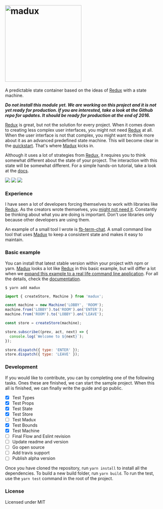 
# <a href="http://imgur.com/lrRjfK7"><img src="http://i.imgur.com/lrRjfK7.png?1" title="madux" width="250" /></a>

A predictable state container based on the ideas of [Redux](https://github.com/reactjs/redux) with a state machine.

***Do not install this module yet. We are working on this project and it is not yet ready for production. If you are interested, take a look at the Github repo for updates. It should be ready for production at the end of 2016.***

[Redux](https://github.com/reactjs/redux) is great, but not the solution for every project. When it comes down to creating less complex user interfaces, you might not need [Redux](https://github.com/reactjs/redux) at all. When the user interface is not that complex, you might want to think more about it as an advanced predefined state machine. This will become clear in the [quickstart](https://jense5.gitbooks.io/madux/content/). That's where [Madux](https://github.com/Jense5/madux) kicks in.

Although it uses a lot of strategies from [Redux](https://github.com/reactjs/redux), it requires you to think somewhat different about the state of your project. The interaction with this state will be somewhat different. For a simple hands-on tutorial, take a look at the [docs](https://jense5.gitbooks.io/madux/content/).

<img src="https://img.shields.io/badge/status-development-16a085.svg">
<img src="https://img.shields.io/badge/npm-pending-blue.svg">
<img src="https://img.shields.io/badge/build-pending-orange.svg">

### Experience

I have seen a lot of developers forcing themselves to work with libraries like [Redux](https://github.com/reactjs/redux). As the creators wrote themselves, you [might not need it](https://medium.com/@dan_abramov/you-might-not-need-redux-be46360cf367#.kdgzqq3ox). Constantly be thinking about what you are doing is important. Don't use libraries only because other developers are using them.

An example of a small tool I wrote is [fb-term-chat](https://github.com/Jense5/fb-term-chat.git). A small command line tool that uses [Madux](https://github.com/Jense5/madux) to keep a consistent state and makes it easy to maintain.

### Basic example

You can install that latest stable version within your project with npm or yarn. [Madux](https://github.com/Jense5/madux) looks a lot like [Redux](https://github.com/reactjs/redux) in this basic example, but will differ a lot when we [expand this example to a real life command line application](https://github.com/Jense5/fb-term-chat.git). For all the details, check the [documentation](https://jense5.gitbooks.io/madux/content/).

```
$ yarn add madux
```

```js
import { createStore, Machine } from 'madux';

const machine = new Machine('LOBBY', 'ROOM');
machine.from('LOBBY').to('ROOM').on('ENTER');
machine.from('ROOM').to('LOBBY').on('LEAVE');

const store = createStore(machine);

store.subscribe((prev, act, next) => {
  console.log(`Welcome to ${next}`);
});

store.dispatch({ type: 'ENTER' });
store.dispatch({ type: 'LEAVE' });

```

### Development

If you would like to contribute, you can by completing one of the following tasks. Ones these are finished, we can start the sample project. When this all is finished, we can finally write the guide and go public.

- [x] Test Types
- [x] Test Props
- [x] Test State
- [x] Test Store
- [ ] Test Madux
- [x] Test Bounds
- [x] Test Machine
- [ ] Final Flow and Eslint revision
- [ ] Update readme and version
- [ ] Go open source
- [ ] Add travis support
- [ ] Publish alpha version

Once you have cloned the repository, run `yarn install` to install all the dependencies. To build a new build folder, run `yarn build`. To run the test, use the `yarn test` command in the root of the project.

### License

Licensed under MIT
